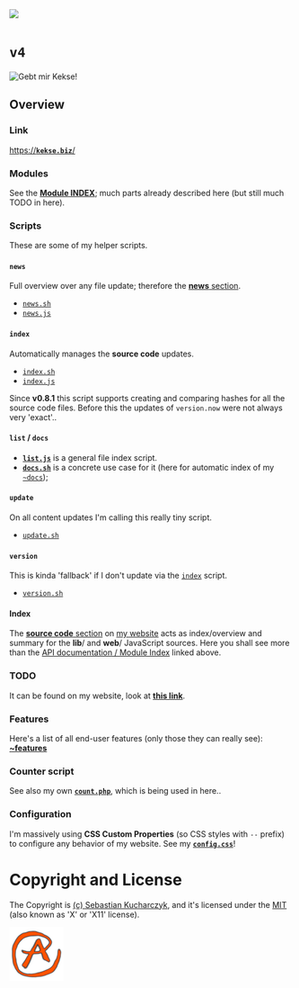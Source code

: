 <img src="https://kekse.biz/github.php?draw&override=github:v4" />

# **`v4`**
<!--<img src="https://mirror.kekse.biz/noto-emoji-animation/emoji.php?tag=face-in-clouds&type=webp" />-->
![Gebt mir Kekse!](https://kekse.biz/img/Gebt%20mir%20die%20Kekse%20-%20und%20niemand%20wird%20verletzt.medium.jpg)

## Overview

### Link
[https://**`kekse.biz`**/](https://kekse.biz/)

### **Modules**
See the [**Module INDEX**](docs/modules/README.md); much parts already described here (but still much TODO in here).

### **Scripts**
These are some of my helper scripts.

#### `news`
Full overview over any file update; therefore the [**news** section](https://kekse.biz/?~news).

* [`news.sh`](scripts/news.sh)
* [`news.js`](scripts/news.js)

#### `index`
Automatically manages the **source code** updates.

* [`index.sh`](scripts/index.sh)
* [`index.js`](scripts/index.js)

Since **v0.8.1** this script supports creating and comparing hashes for all the source code files.
Before this the updates of `version.now` were not always very 'exact'..

#### `list` / `docs`
* [**`list.js`**](scripts/list.js) is a general file index script.
* [**`docs.sh`**](scripts/docs.sh) is a concrete use case for it (here for automatic index of my [`~docs`](https://kekse.biz/?~docs));

#### `update`
On all content updates I'm calling this really tiny script.

* [`update.sh`](scripts/update.sh)

#### `version`
This is kinda 'fallback' if I don't update via the [`index`](#index) script.

* [`version.sh`](scripts/version.sh)

#### **Index**
The [**source code** section](https://kekse.biz/?~sources) on [my website](https://kekse.biz/)
acts as index/overview and summary for the **lib**/ and **web**/ JavaScript sources.
Here you shall see more than the [API documentation / Module Index](docs/modules/README.md)
linked above.

### **TODO**
It can be found on my website, look at [**this link**](https://kekse.biz/?~todo).

### **Features**
Here's a list of all end-user features (only those they can really see):
[**~features**](https://kekse.biz/?~features)

### Counter script
See also my own [**`count.php`**](https://github.com/kekse1/count.php/), which is being used in here..

### Configuration
I'm massively using **CSS Custom Properties** (so CSS styles with `--` prefix) to configure
any behavior of my website. See my [**`config.css`**](css/config.css)!

# Copyright and License
The Copyright is [(c) Sebastian Kucharczyk](COPYRIGHT.txt),
and it's licensed under the [MIT](LICENSE.txt) (also known as 'X' or 'X11' license).

<a href="favicon.512px.png" target="_blank">
<img src="favicon.png" alt="Favicon" />
</a>
